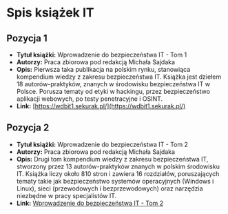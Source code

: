 # Spis książek IT

## Pozycja 1
- **Tytuł książki:** Wprowadzenie do bezpieczeństwa IT - Tom 1
- **Autorzy:** Praca zbiorowa pod redakcją Michała Sajdaka  
- **Opis:** Pierwsza taka publikacja na polskim rynku, stanowiąca kompendium wiedzy z zakresu bezpieczeństwa IT. Książka jest dziełem 18 autorów-praktyków, znanych w środowisku bezpieczeństwa IT w Polsce. Porusza tematy od etyki w hackingu, przez bezpieczeństwo aplikacji webowych, po testy penetracyjne i OSINT.
- **Link:** [https://wdbit1.sekurak.pl/](https://wdbit1.sekurak.pl/)

## Pozycja 2
- **Tytuł książki:** Wprowadzenie do bezpieczeństwa IT - Tom 2  
- **Autorzy:** Praca zbiorowa pod redakcją Michała Sajdaka  
- **Opis:** Drugi tom kompendium wiedzy z zakresu bezpieczeństwa IT, stworzony przez 13 autorów-praktyków znanych w polskim środowisku IT. Książka liczy około 810 stron i zawiera 16 rozdziałów, poruszających tematy takie jak bezpieczeństwo systemów operacyjnych (Windows i Linux), sieci (przewodowych i bezprzewodowych) oraz narzędzia niezbędne w pracy specjalistów IT.  
- **Link:** [Wprowadzenie do bezpieczeństwa IT - Tom 2](https://wdbit2.sekurak.pl/)

